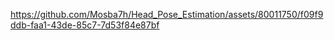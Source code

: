 

https://github.com/Mosba7h/Head_Pose_Estimation/assets/80011750/f09f9ddb-faa1-43de-85c7-7d53f84e87bf

